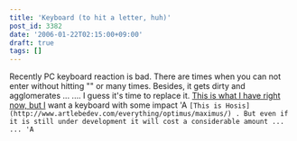 ```yaml
---
title: 'Keyboard (to hit a letter, huh)'
post_id: 3382
date: '2006-01-22T02:15:00+09:00'
draft: true
tags: []
---
```


Recently PC keyboard reaction is bad. There are times when you can not enter without hitting "" or many times. Besides, it gets dirty and agglomerates ... .... I guess it's time to replace it. [This is what I have right now, but I](http://review.kakaku.com/review/01500310294/ReviewCD=11788/) want a keyboard with some impact 'A ` [This is Hosis](http://www.artlebedev.com/everything/optimus/maximus/) . But even if it is still under development it will cost a considerable amount ... ... 'A `
